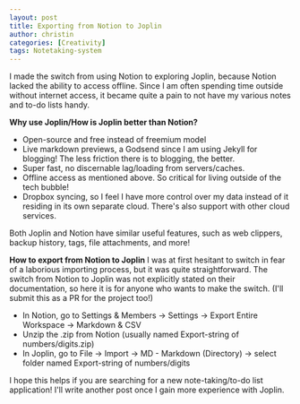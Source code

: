 ```yaml
---
layout: post
title: Exporting from Notion to Joplin
author: christin
categories: [Creativity]
tags: Notetaking-system
---
```


I made the switch from using Notion to exploring Joplin, because Notion lacked the ability to access offline. Since I am often spending time outside without internet access, it became quite a pain to not have my various notes and to-do lists handy.

**Why use Joplin/How is Joplin better than Notion?**
* Open-source and free instead of freemium model
* Live markdown previews, a Godsend since I am using Jekyll for blogging! The less friction there is to blogging, the better.
* Super fast, no discernable lag/loading from servers/caches.
* Offline access as mentioned above. So critical for living outside of the tech bubble!
* Dropbox syncing, so I feel I have more control over my data instead of it residing in its own separate cloud. There's also support with other cloud services.

Both Joplin and Notion have similar useful features, such as web clippers, backup history, tags, file attachments, and more!

**How to export from Notion to Joplin**
I was at first hesitant to switch in fear of a laborious importing process, but it was quite straightforward. The switch from Notion to Joplin was not explicitly stated on their documentation, so here it is for anyone who wants to make the switch. (I'll submit this as a PR for the project too!)
* In Notion, go to Settings & Members -> Settings -> Export Entire Workspace -> Markdown & CSV
* Unzip the .zip from Notion (usually named Export-string of numbers/digits.zip)
* In Joplin, go to File -> Import -> MD - Markdown (Directory) -> select folder named Export-string of numbers/digits

I hope this helps if you are searching for a new note-taking/to-do list application! I'll write another post once I gain more experience with Joplin.





